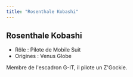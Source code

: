 ```yaml
---
title: "Rosenthale Kobashi"
---
```


Rosenthale Kobashi
------------------



* Rôle : Pilote de Mobile Suit
* Origines : Venus Globe


Membre de l'escadron G-IT, il pilote un Z'Gockie.



